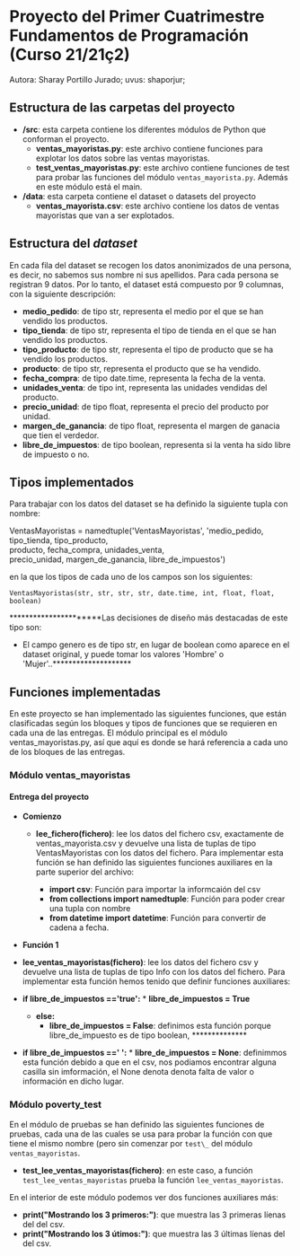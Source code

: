 # Proyecto del Primer Cuatrimestre Fundamentos de Programación (Curso  21/21ç2)
Autora: Sharay Portillo Jurado;   uvus: shaporjur;

## Estructura de las carpetas del proyecto

* **/src**: esta carpeta contiene los diferentes módulos de Python que conforman el proyecto.
    * **ventas_mayoristas.py**: este archivo contiene funciones para explotar los datos sobre las ventas mayoristas.
    * **test_ventas_mayoristas.py**: este archivo contiene funciones de test para probar las funciones del módulo `ventas_mayorista.py`. Además en este módulo está el main.
* **/data**: esta carpeta contiene el dataset o datasets del proyecto
    * **ventas_mayorista.csv**: este archivo contiene los datos de ventas mayoristas que van a ser explotados.

## Estructura del *dataset*

En cada fila del dataset se recogen los datos anonimizados de una persona, es decir, no sabemos sus nombre ni sus apellidos. Para cada persona se registran 9 datos. Por lo tanto, el dataset está compuesto por 9 columnas, con la siguiente descripción:

* **medio_pedido**: de tipo str, representa el medio por el que se han vendido los productos.
* **tipo_tienda**: de tipo str, representa el tipo de tienda en el que se han vendido los productos.
* **tipo_producto**: de tipo str, representa el tipo de producto que se ha vendido los productos.
* **producto**: de tipo str, representa el producto que se ha vendido.
* **fecha_compra**: de tipo date.time, representa la fecha de la venta.
* **unidades_venta**: de tipo int, representa las unidades vendidas del producto.
* **precio_unidad**: de tipo float, representa el precio del producto por unidad.
* **margen_de_ganancia**: de tipo float, representa el margen de ganacia que tien el verdedor.
* **libre_de_impuestos**: de tipo boolean, representa si la venta ha sido libre de impuesto o no.

## Tipos implementados

Para trabajar con los datos del dataset se ha definido la siguiente tupla con nombre:

VentasMayoristas =  namedtuple('VentasMayoristas', 'medio_pedido, tipo_tienda, tipo_producto, \
                            producto, fecha_compra, unidades_venta, \
                            precio_unidad, margen_de_ganancia, libre_de_impuestos')

en la que los tipos de cada uno de los campos son los siguientes:

`VentasMayoristas(str, str, str, str, date.time, int, float, float, boolean)`

**********************Las decisiones de diseño más destacadas de este tipo son:
* El campo genero es de tipo str, en lugar de boolean como aparece en el dataset original, y puede tomar los valores 'Hombre' o 'Mujer'..********************

## Funciones implementadas

En este proyecto se han implementado las siguientes funciones, que están clasificadas según los bloques y tipos de funciones que se requieren en cada una de las entregas.
El módulo principal es el módulo ventas_mayoristas.py, así que aquí es donde se hará referencia a cada uno de los bloques de las entregas.

### Módulo ventas_mayoristas

#### Entrega del proyecto

* **Comienzo**  
  * **lee_fichero(fichero)**: lee los datos del fichero csv, exactamente de ventas_mayorista.csv y devuelve una lista de tuplas de tipo VentasMayoristas con los datos del fichero. Para implementar esta función se han definido las siguientes funciones auxiliares en la parte superior del archivo:

    * **import csv**: Función para importar la informcaión del csv
    * **from collections import namedtuple**: Función para poder crear una tupla con nombre
    * **from datetime import datetime**: Función para convertir de cadena a fecha.   


 * **Función 1**

  * **lee_ventas_mayoristas(fichero)**:  lee los datos del fichero csv y devuelve una lista de tuplas de tipo Info con los datos del fichero. Para implementar esta función hemos tenido que definir funciones auxiliares:


  * **if libre_de_impuestos =='true':**
        * **libre_de_impuestos = True**
    * **else:**
         * **libre_de_impuestos = False**: definimos esta función porque libre_de_impuesto es de tipo boolean, **************

   * **if libre_de_impuestos ==' ':**
         * **libre_de_impuestos = None**: definimmos esta función debido a que en el csv, nos podiamos encontrar alguna casilla sin imformación, el None denota denota falta de valor o información en dicho lugar.


 ### Módulo poverty_test

En el módulo de pruebas se han definido las siguientes funciones de pruebas, cada una de las cuales se usa para probar la función con que tiene el mismo nombre (pero sin comenzar por `test\_` del módulo `ventas_mayoristas`. 

* **test_lee_ventas_mayoristas(fichero)**: en este caso, a función `test_lee_ventas_mayoristas` prueba la función `lee_ventas_mayoristas`.

En el interior de este módulo podemos ver dos funciones auxiliares más:

 * **print("Mostrando los 3 primeros:")**: que muestra las 3 primeras líenas del del csv.
 * **print("Mostrando los 3 útimos:")**: que muestra las 3 últimas líenas del del csv.

